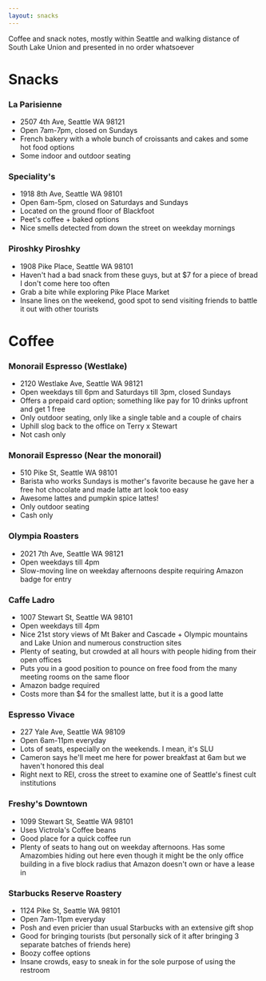 ```yaml
---
layout: snacks
---
```


Coffee and snack notes, mostly within Seattle and walking distance of South Lake Union
and presented in no order whatsoever

# Snacks
### La Parisienne
- 2507 4th Ave, Seattle WA 98121
- Open 7am-7pm, closed on Sundays
- French bakery with a whole bunch of croissants and cakes and some hot food options
- Some indoor and outdoor seating

### Speciality's
- 1918 8th Ave, Seattle WA 98101
- Open 6am-5pm, closed on Saturdays and Sundays
- Located on the ground floor of Blackfoot
- Peet's coffee + baked options
- Nice smells detected from down the street on weekday mornings

### Piroshky Piroshky
- 1908 Pike Place, Seattle WA 98101
- Haven't had a bad snack from these guys, but at $7 for a piece of bread I don't come here too often
- Grab a bite while exploring Pike Place Market
- Insane lines on the weekend, good spot to send visiting friends to battle it out with other tourists

# Coffee
### Monorail Espresso (Westlake)
- 2120 Westlake Ave, Seattle WA 98121
- Open weekdays till 6pm and Saturdays till 3pm, closed Sundays
- Offers a prepaid card option; something like pay for 10 drinks upfront and get 1 free
- Only outdoor seating, only like a single table and a couple of chairs
- Uphill slog back to the office on Terry x Stewart
- Not cash only

### Monorail Espresso (Near the monorail)
- 510 Pike St, Seattle WA 98101
- Barista who works Sundays is mother's favorite because he gave her a free hot chocolate and made latte art
  look too easy
- Awesome lattes and pumpkin spice lattes!
- Only outdoor seating
- Cash only

### Olympia Roasters
- 2021 7th Ave, Seattle WA 98121
- Open weekdays till 4pm
- Slow-moving line on weekday afternoons despite requiring Amazon badge for entry

### Caffe Ladro
- 1007 Stewart St, Seattle WA 98101
- Open weekdays till 4pm
- Nice 21st story views of Mt Baker and Cascade + Olympic mountains and Lake Union and numerous construction sites
- Plenty of seating, but crowded at all hours with people hiding from their open offices
- Puts you in a good position to pounce on free food from the many meeting rooms on the same floor
- Amazon badge required
- Costs more than $4 for the smallest latte, but it is a good latte

### Espresso Vivace
- 227 Yale Ave, Seattle WA 98109
- Open 6am-11pm everyday
- Lots of seats, especially on the weekends. I mean, it's SLU
- Cameron says he'll meet me here for power breakfast at 6am but we haven't honored this deal
- Right next to REI, cross the street to examine one of Seattle's finest cult institutions

### Freshy's Downtown
- 1099 Stewart St, Seattle WA 98101
- Uses Victrola's Coffee beans
- Good place for a quick coffee run
- Plenty of seats to hang out on weekday afternoons. Has some Amazombies hiding
 out here even though it might be the only office building in a five block radius that Amazon doesn't own or have a lease in

### Starbucks Reserve Roastery
- 1124 Pike St, Seattle WA 98101
- Open 7am-11pm everyday
- Posh and even pricier than usual Starbucks with an extensive gift shop
- Good for bringing tourists (but personally sick of it after bringing 3 separate batches of friends here)
- Boozy coffee options
- Insane crowds, easy to sneak in for the sole purpose of using the restroom
